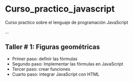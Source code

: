 # Curso_practico_javascript
Curso practico sobre el lenguaje de programación JavaScript

...

## Taller # 1: Figuras geométricas

- Primer paso: definir las fórmulas
- Segundo paso: Implementar las fórmulas en JavaScript
- Tercer paso: crear funciones
- Cuarto paso: integrar JavaScript con HTML
